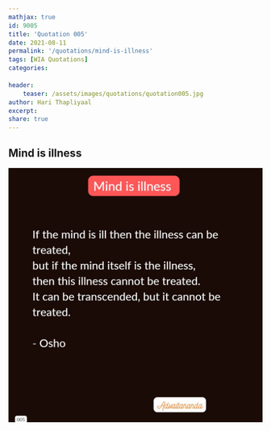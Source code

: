 ```yaml
---
mathjax: true
id: 9005
title: 'Quotation 005'
date: 2021-08-11
permalink: '/quotations/mind-is-illness'
tags: [WIA Quotations] 
categories: 

header:
    teaser: /assets/images/quotations/quotation005.jpg
author: Hari Thapliyaal 
excerpt:
share: true 
---
```


## Mind is illness

![Mind is illness](/assets/images/quotations/quotation005.jpg)
